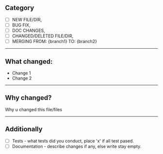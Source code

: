 ## Category
- [ ] NEW FILE/DIR, 
- [ ] BUG FIX, 
- [ ] DOC CHANGES, 
- [ ] CHANGED/DELETED FILE/DIR, 
- [ ] MERGING FROM: {branch1} TO: {branch2}
---
## What changed:

- Change 1
- Change 2
---
## Why changed?

Why u changed this file/files

---
## Additionally
- [ ] Tests - what tests did you conduct, place 'x' if all test pased.
- [ ] Documentation - describe changes if any, else write stay empty.
